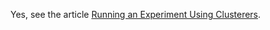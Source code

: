 
Yes, see the article [Running an Experiment Using Clusterers](../experimenter/running_an_experiment_using_clusterers.md).
